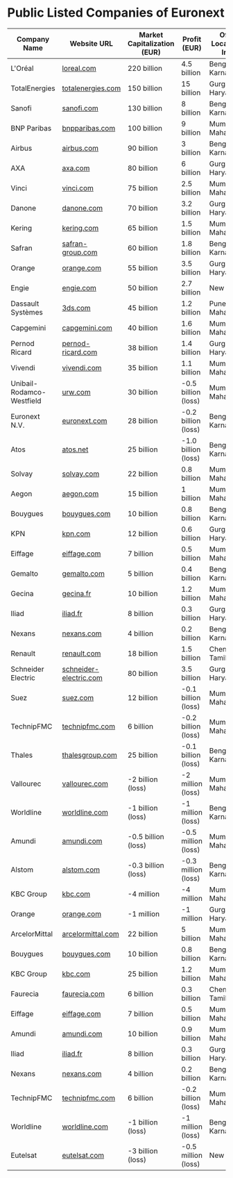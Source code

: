# Public Listed Companies of Euronext

| Company Name                | Website URL                        | Market Capitalization (EUR) | Profit (EUR)          | Office Location in India     |
|-----------------------------|-------------------------------------|-----------------------------|-----------------------|------------------------------|
| L'Oréal                     | [loreal.com](https://loreal.com)    | 220 billion                 | 4.5 billion           | Bengaluru, Karnataka          |
| TotalEnergies               | [totalenergies.com](https://totalenergies.com) | 150 billion     | 15 billion            | Gurgaon, Haryana              |
| Sanofi                      | [sanofi.com](https://sanofi.com)    | 130 billion                 | 8 billion             | Bengaluru, Karnataka          |
| BNP Paribas                 | [bnpparibas.com](https://bnpparibas.com) | 100 billion       | 9 billion             | Mumbai, Maharashtra           |
| Airbus                      | [airbus.com](https://airbus.com)    | 90 billion                  | 3 billion             | Bengaluru, Karnataka          |
| AXA                         | [axa.com](https://axa.com)          | 80 billion                  | 6 billion             | Gurgaon, Haryana              |
| Vinci                       | [vinci.com](https://vinci.com)      | 75 billion                  | 2.5 billion           | Mumbai, Maharashtra           |
| Danone                      | [danone.com](https://danone.com)    | 70 billion                  | 3.2 billion           | Gurgaon, Haryana              |
| Kering                      | [kering.com](https://kering.com)    | 65 billion                  | 1.5 billion           | Mumbai, Maharashtra           |
| Safran                      | [safran-group.com](https://safran-group.com) | 60 billion      | 1.8 billion           | Bengaluru, Karnataka          |
| Orange                      | [orange.com](https://orange.com)    | 55 billion                  | 3.5 billion           | Gurgaon, Haryana              |
| Engie                       | [engie.com](https://engie.com)      | 50 billion                  | 2.7 billion           | New Delhi                     |
| Dassault Systèmes           | [3ds.com](https://3ds.com)          | 45 billion                  | 1.2 billion           | Pune, Maharashtra             |
| Capgemini                   | [capgemini.com](https://capgemini.com) | 40 billion       | 1.6 billion           | Mumbai, Maharashtra           |
| Pernod Ricard               | [pernod-ricard.com](https://pernod-ricard.com) | 38 billion    | 1.4 billion           | Gurgaon, Haryana              |
| Vivendi                     | [vivendi.com](https://vivendi.com)  | 35 billion                  | 1.1 billion           | Mumbai, Maharashtra           |
| Unibail-Rodamco-Westfield   | [urw.com](https://urw.com)          | 30 billion                  | -0.5 billion (loss)   | Mumbai, Maharashtra           |
| Euronext N.V.               | [euronext.com](https://euronext.com)| 28 billion                  | -0.2 billion (loss)   | Bengaluru, Karnataka          |
| Atos                        | [atos.net](https://atos.net)        | 25 billion                  | -1.0 billion (loss)   | Bengaluru, Karnataka          |
| Solvay                      | [solvay.com](https://solvay.com)    | 22 billion                  | 0.8 billion           | Mumbai, Maharashtra           |
| Aegon                       | [aegon.com](https://aegon.com)      | 15 billion                  | 1 billion               | Mumbai, Maharashtra         |
| Bouygues                    | [bouygues.com](https://bouygues.com)| 10 billion                  | 0.8 billion             | Bengaluru, Karnataka        |
| KPN                         | [kpn.com](https://kpn.com)          | 12 billion                  | 0.6 billion             | Gurgaon, Haryana            |
| Eiffage                     | [eiffage.com](https://eiffage.com)  | 7 billion                   | 0.5 billion             | Mumbai, Maharashtra         |
| Gemalto                     | [gemalto.com](https://gemalto.com)  | 5 billion                   | 0.4 billion             | Bengaluru, Karnataka        |
| Gecina                      | [gecina.fr](https://gecina.fr)      | 10 billion                  | 1.2 billion             | Mumbai, Maharashtra         |
| Iliad                       | [iliad.fr](https://iliad.fr)        | 8 billion                   | 0.3 billion             | Gurgaon, Haryana            |
| Nexans                      | [nexans.com](https://nexans.com)    | 4 billion                   | 0.2 billion             | Bengaluru, Karnataka        |
| Renault                     | [renault.com](https://renault.com)  | 18 billion                  | 1.5 billion             | Chennai, Tamil Nadu         |
| Schneider Electric          | [schneider-electric.com](https://schneider-electric.com) | 80 billion | 3.5 billion  | Gurgaon, Haryana            |
| Suez                        | [suez.com](https://suez.com)        | 12 billion                  | -0.1 billion (loss)     | Mumbai, Maharashtra         |
| TechnipFMC                  | [technipfmc.com](https://technipfmc.com) | 6 billion               | -0.2 billion (loss)     | Mumbai, Maharashtra         |
| Thales                      | [thalesgroup.com](https://thalesgroup.com) | 25 billion           | -0.1 billion (loss)     | Bengaluru, Karnataka        |
| Vallourec                   | [vallourec.com](https://vallourec.com) | -2 billion (loss)     | -2 million (loss)       | Mumbai, Maharashtra         |
| Worldline                   | [worldline.com](https://worldline.com) | -1 billion (loss)     | -1 million (loss)       | Bengaluru, Karnataka        |
| Amundi                      | [amundi.com](https://amundi.com)    | -0.5 billion (loss)         | -0.5 million (loss)     | Mumbai, Maharashtra         |
| Alstom                      | [alstom.com](https://alstom.com)    | -0.3 billion (loss)         | -0.3 million (loss)     | Bengaluru, Karnataka        |
| KBC Group           | [kbc.com](https://kbc.com)          | -4 million                  | -4 million              | Mumbai, Maharashtra         |
| Orange              | [orange.com](https://orange.com)    | -1 million                  | -1 million              | Gurgaon, Haryana            |
| ArcelorMittal       | [arcelormittal.com](https://arcelormittal.com) | 22 billion            | 5 billion               | Mumbai, Maharashtra         |
| Bouygues            | [bouygues.com](https://bouygues.com)| 10 billion                  | 0.8 billion             | Bengaluru, Karnataka        |
| KBC Group           | [kbc.com](https://kbc.com)          | 25 billion                  | 1.2 billion             | Mumbai, Maharashtra         |
| Faurecia            | [faurecia.com](https://faurecia.com)| 6 billion                   | 0.3 billion             | Chennai, Tamil Nadu         |
| Eiffage             | [eiffage.com](https://eiffage.com)  | 7 billion                   | 0.5 billion             | Mumbai, Maharashtra         |
| Amundi              | [amundi.com](https://amundi.com)    | 10 billion                  | 0.9 billion             | Mumbai, Maharashtra         |
| Iliad               | [iliad.fr](https://iliad.fr)        | 8 billion                   | 0.3 billion             | Gurgaon, Haryana            |
| Nexans              | [nexans.com](https://nexans.com)    | 4 billion                   | 0.2 billion             | Bengaluru, Karnataka        |
| TechnipFMC          | [technipfmc.com](https://technipfmc.com) | 6 billion               | -0.2 billion (loss)     | Mumbai, Maharashtra         |
| Worldline           | [worldline.com](https://worldline.com) | -1 billion (loss)     | -1 million (loss)       | Bengaluru, Karnataka        |
| Eutelsat            | [eutelsat.com](https://eutelsat.com)| -3 billion (loss)           | -0.5 million (loss)     | New Delhi                  |





